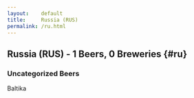 ```yaml
---
layout:    default
title:     Russia (RUS)
permalink: /ru.html
---
```


## Russia (RUS) - 1 Beers, 0 Breweries {#ru}



### Uncategorized Beers

Baltika  



 
